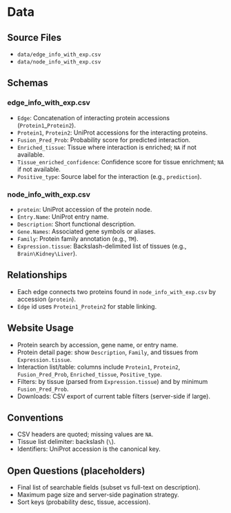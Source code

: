 # Data

## Source Files
- `data/edge_info_with_exp.csv`
- `data/node_info_with_exp.csv`

## Schemas

### edge_info_with_exp.csv
- `Edge`: Concatenation of interacting protein accessions (`Protein1`_`Protein2`).
- `Protein1`, `Protein2`: UniProt accessions for the interacting proteins.
- `Fusion_Pred_Prob`: Probability score for predicted interaction.
- `Enriched_tissue`: Tissue where interaction is enriched; `NA` if not available.
- `Tissue_enriched_confidence`: Confidence score for tissue enrichment; `NA` if not available.
- `Positive_type`: Source label for the interaction (e.g., `prediction`).

### node_info_with_exp.csv
- `protein`: UniProt accession of the protein node.
- `Entry.Name`: UniProt entry name.
- `Description`: Short functional description.
- `Gene.Names`: Associated gene symbols or aliases.
- `Family`: Protein family annotation (e.g., `TM`).
- `Expression.tissue`: Backslash-delimited list of tissues (e.g., `Brain\Kidney\Liver`).

## Relationships
- Each edge connects two proteins found in `node_info_with_exp.csv` by accession (`protein`).
- `Edge` id uses `Protein1_Protein2` for stable linking.

## Website Usage
- Protein search by accession, gene name, or entry name.
- Protein detail page: show `Description`, `Family`, and tissues from `Expression.tissue`.
- Interaction list/table: columns include `Protein1`, `Protein2`, `Fusion_Pred_Prob`, `Enriched_tissue`, `Positive_type`.
- Filters: by tissue (parsed from `Expression.tissue`) and by minimum `Fusion_Pred_Prob`.
- Downloads: CSV export of current table filters (server-side if large).

## Conventions
- CSV headers are quoted; missing values are `NA`.
- Tissue list delimiter: backslash (`\`).
- Identifiers: UniProt accession is the canonical key.

## Open Questions (placeholders)
- Final list of searchable fields (subset vs full-text on description).
- Maximum page size and server-side pagination strategy.
- Sort keys (probability desc, tissue, accession).
